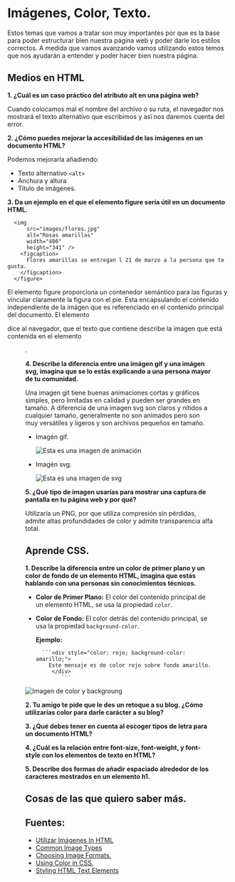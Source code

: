# Imágenes, Color, Texto.

Estos temas que vamos a tratar son muy importantes por que es la base para poder estructurar bien nuestra página web y poder darle los estilos correctos.
A medida que vamos avanzando vamos utilizando estos temos que nos ayudarán a entender y poder hacer bien nuestra página.

## Medios en HTML

**1. ¿Cuál es un caso práctico del atributo alt en una página web?**

Cuando colocamos mal el nombre del archivo o su ruta, el navegador nos mostrará el texto alternativo que escribimos y asi nos daremos cuenta del error. 

**2. ¿Cómo puedes mejorar la accesibilidad de las imágenes en un documento HTML?**


Podemos mejorarla añadiendo:
+ Texto alternativo `<alt>`
+ Anchura y altura
+ Título de imágenes.


**3. Da un ejemplo en el que el elemento figure sería útil en un documento HTML.**

```<figure>
  <img
      src="images/flores.jpg"
      alt="Rosas amarillas"
      width="400"
      height="341" />
    <figcaption>
      Flores amarillas se entregan l 21 de marzo a la persona que te gusta.
    </figcaption>
  </figure>
```

El elemento figure proporciona un contenedor semántico para las figuras y vincular claramente la figura con el pie.
Esta encapsulando el contenido independiente de la imágen que es referenciado en el contenido principal del documento.
El elemento <figcaption> dice al navegador, que el texto que contiene describe la imagen que está contenida en el elemento <figure>.


**4. Describe la diferencia entre una imágen gif y una imágen svg, imagina que se lo estás explicando a una persona mayor de tu comunidad.**

Una imagen git  tiene buenas animaciones cortas y gráficos simples, pero limitadas en calidad y pueden ser grandes en tamaño.
A diferencia de una imagen svg son claros y nítidos a cualquier tamaño, generalmente no son animados pero son muy versátiles y ligeros y son archivos pequeños en tamaño.

* Imagén gif.
  
  
  ![Esta es una imagen de animación](https://media1.giphy.com/media/v1.Y2lkPTc5MGI3NjExeXl5dnJ3OWNyaDh2MjhkczljbWVzaWNoZzMzejZmaXRpajZjMmU1byZlcD12MV9pbnRlcm5hbF9naWZfYnlfaWQmY3Q9Zw/TZ2oBnEvY9iMgJWuRS/giphy.webp)

  

* Imagén svg.
  
  ![Esta es una imagen de svg](https://viavector.eu/wp-content/uploads/2022/02/que-es-un-archivo-svg.jpg)


**5. ¿Qué tipo de imagen usarías para mostrar una captura de pantalla en tu página web y por qué?**

Utilizaría un PNG, por que utiliza compresión sin pérdidas, admite altas profundidades de color y admite transparencia alfa total.


## Aprende CSS.

**1. Describe la diferencia entre un color de primer plano y un color de fondo de un elemento HTML, imagina que estás hablando con una personas sin conocimientos técnicos.**

+ **Color de Primer Plano:** El color del contenido principal de un elemento HTML, se usa la propiedad `color`.
+ **Color de Fondo:**  El color detrás del contenido principal, se usa la propiedad `background-color`.

  **Ejemplo:**
  
        ```<div style="color: rojo; background-color: amarillo;">
          Este mensaje es de color rojo sobre fondo amarillo.
           </div>
              ```

![Imagen de color y backgroung](https://encrypted-tbn0.gstatic.com/images?q=tbn:ANd9GcSeF1Vnwr4XkoioirM26dZ_BOR0SUuOYuUTTQ&s)

**2. Tu amigo te pide que le des un retoque a su blog. ¿Cómo utilizarías color para darle carácter a su blog?**


**3. ¿Qué debes tener en cuenta al escoger tipos de letra para un documento HTML?**


**4. ¿Cuál es la relación entre font-size, font-weight, y font-style con los elementos de texto en HTML?**



**5. Describe dos formas de añadir espaciado alrededor de los caracteres mostrados en un elemento h1.**


## Cosas de las que quiero saber más.



## Fuentes:

+ [Utilizar Imágenes In HTML](https://developer.mozilla.org/es/docs/Learn/HTML/Multimedia_and_embedding/Images_in_HTML)
+ [Common Image Types](https://developer.mozilla.org/en-US/docs/Web/Media/Formats/Image_types)
+ [Choosing Image Formats.](https://developer.mozilla.org/en-US/docs/Web/Media/Formats/Image_types#choosing_an_image_format)
+ [Using Color in CSS.](https://developer.mozilla.org/en-US/docs/Web/CSS/CSS_Colors/Applying_color)
+ [Styling HTML Text Elements](https://developer.mozilla.org/es/docs/Learn/CSS/Styling_text/Fundamentals)
